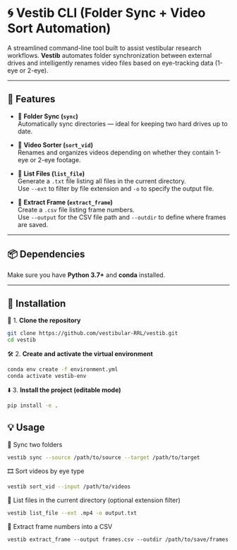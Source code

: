 # 🌀 Vestib CLI (Folder Sync + Video Sort Automation)

A streamlined command-line tool built to assist vestibular research workflows. **Vestib** automates folder synchronization between external drives and intelligently renames video files based on eye-tracking data (1-eye or 2-eye).

---

## 🧠 Features

- 📁 **Folder Sync (`sync`)**  
  Automatically sync directories — ideal for keeping two hard drives up to date.

- 🎥 **Video Sorter (`sort_vid`)**  
  Renames and organizes videos depending on whether they contain 1-eye or 2-eye footage.
- 📄 **List Files (`list_file`)**  
  Generate a `.txt` file listing all files in the current directory.  
  Use `--ext` to filter by file extension and `-o` to specify the output file.

- 🧾 **Extract Frame (`extract_frame`)**  
  Create a `.csv` file listing frame numbers.  
  Use `--output` for the CSV file path and `--outdir` to define where frames are saved.
---

## 📦 Dependencies

Make sure you have **Python 3.7+** and **conda** installed.

---

## 🚀 Installation

🔁 1. **Clone the repository**  
```bash
git clone https://github.com/vestibular-RRL/vestib.git
cd vestib
```

🛠️ 2. **Create and activate the virtual environment**
```bash
conda env create -f environment.yml
conda activate vestib-env
```

⬇️ 3. **Install the project (editable mode)**
```bash
pip install -e .
```
## 💡 Usage
🔄 Sync two folders

```bash
vestib sync --source /path/to/source --target /path/to/target
```
🎞️ Sort videos by eye type

```bash
vestib sort_vid --input /path/to/videos
```
📄 List files in the current directory (optional extension filter)

```bash
vestib list_file --ext .mp4 -o output.txt
```
🧾 Extract frame numbers into a CSV
```yami
vestib extract_frame --output frames.csv --outdir /path/to/save/frames
```